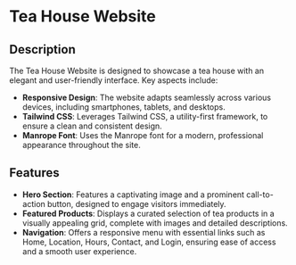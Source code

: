 # Tea House Website

## Description

The Tea House Website is designed to showcase a tea house with an elegant and user-friendly interface. Key aspects include:

- **Responsive Design**: The website adapts seamlessly across various devices, including smartphones, tablets, and desktops.
- **Tailwind CSS**: Leverages Tailwind CSS, a utility-first framework, to ensure a clean and consistent design.
- **Manrope Font**: Uses the Manrope font for a modern, professional appearance throughout the site.

## Features

- **Hero Section**: Features a captivating image and a prominent call-to-action button, designed to engage visitors immediately.
- **Featured Products**: Displays a curated selection of tea products in a visually appealing grid, complete with images and detailed descriptions.
- **Navigation**: Offers a responsive menu with essential links such as Home, Location, Hours, Contact, and Login, ensuring ease of access and a smooth user experience.
